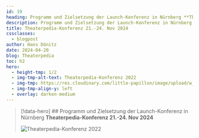 ```yaml
---
id: 19
heading: Programm und Zielsetzung der Launch-Konferenz in Nürnberg **Theaterpedia-Konferenz 21.-24. Nov 2024**
description: Programm und Zielsetzung der Launch-Konferenz in Nürnberg
title: Theaterpedia-Konferenz 21.-24. Nov 2024
cssclasses:
  - blogpost
author: Hans Dönitz
date: 2024-04-20
blog: Theaterpedia
toc: h2
hero:
  - height-tmp: 1/2
  - img-tmp-alt-text: Theaterpedia-Konferenz 2022
  - img-tmp: https://res.cloudinary.com/little-papillon/image/upload/w_400/v1722972083/dasei/theaterpedia_konferenz_ankuendigung_ycgwkv.jpg
  - img-tmp-align-y: left
  - overlay: darken-medium
---
```

> [!data-hero] ## Programm und Zielsetzung der Launch-Konferenz in Nürnberg **Theaterpedia-Konferenz 21.-24. Nov 2024**
> 
> ![Theaterpedia-Konferenz 2022](https://res.cloudinary.com/little-papillon/image/upload/w_400/v1722972083/dasei/theaterpedia_konferenz_ankuendigung_ycgwkv.jpg)

<!-- CREARIS_PUBLISH -->

